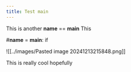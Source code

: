 ```yaml
---
title: Test main
---
```

This is another __name__ == __main__
This

#__name__ = __main__:
if 

![[../images/Pasted image 20241213215848.png]]

This is really cool hopefully